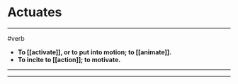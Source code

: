 # Actuates
---
#verb
- **To [[activate]], or to put into motion; to [[animate]].**
- **To incite to [[action]]; to motivate.**
---
---
